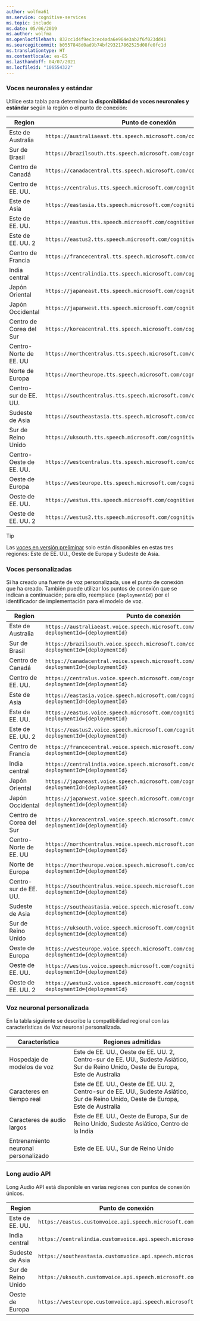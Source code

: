 ```yaml
---
author: wolfma61
ms.service: cognitive-services
ms.topic: include
ms.date: 05/06/2019
ms.author: wolfma
ms.openlocfilehash: 832cc1d4f9ec3cec4ada6e964e3ab2f6f023dd41
ms.sourcegitcommit: b0557848d0ad9b74bf293217862525d08fe0fc1d
ms.translationtype: HT
ms.contentlocale: es-ES
ms.lasthandoff: 04/07/2021
ms.locfileid: "106554322"
---
```

### <a name="neural-and-standard-voices"></a>Voces neuronales y estándar

Utilice esta tabla para determinar la **disponibilidad de voces neuronales y estándar** según la región o el punto de conexión:

| Region | Punto de conexión |
|--------|----------|
| Este de Australia | `https://australiaeast.tts.speech.microsoft.com/cognitiveservices/v1` |
| Sur de Brasil | `https://brazilsouth.tts.speech.microsoft.com/cognitiveservices/v1` |
| Centro de Canadá | `https://canadacentral.tts.speech.microsoft.com/cognitiveservices/v1` |
| Centro de EE. UU. | `https://centralus.tts.speech.microsoft.com/cognitiveservices/v1` |
| Este de Asia | `https://eastasia.tts.speech.microsoft.com/cognitiveservices/v1` |
| Este de EE. UU. | `https://eastus.tts.speech.microsoft.com/cognitiveservices/v1` |
| Este de EE. UU. 2 | `https://eastus2.tts.speech.microsoft.com/cognitiveservices/v1` |
| Centro de Francia | `https://francecentral.tts.speech.microsoft.com/cognitiveservices/v1` |
| India central | `https://centralindia.tts.speech.microsoft.com/cognitiveservices/v1` |
| Japón Oriental | `https://japaneast.tts.speech.microsoft.com/cognitiveservices/v1` |
| Japón Occidental | `https://japanwest.tts.speech.microsoft.com/cognitiveservices/v1` |
| Centro de Corea del Sur | `https://koreacentral.tts.speech.microsoft.com/cognitiveservices/v1` |
| Centro-Norte de EE. UU | `https://northcentralus.tts.speech.microsoft.com/cognitiveservices/v1` |
| Norte de Europa | `https://northeurope.tts.speech.microsoft.com/cognitiveservices/v1` |
| Centro-sur de EE. UU. | `https://southcentralus.tts.speech.microsoft.com/cognitiveservices/v1` |
| Sudeste de Asia | `https://southeastasia.tts.speech.microsoft.com/cognitiveservices/v1` |
| Sur de Reino Unido | `https://uksouth.tts.speech.microsoft.com/cognitiveservices/v1` |
| Centro-Oeste de EE. UU. | `https://westcentralus.tts.speech.microsoft.com/cognitiveservices/v1` |
| Oeste de Europa | `https://westeurope.tts.speech.microsoft.com/cognitiveservices/v1` |
| Oeste de EE. UU. | `https://westus.tts.speech.microsoft.com/cognitiveservices/v1` |
| Oeste de EE. UU. 2 | `https://westus2.tts.speech.microsoft.com/cognitiveservices/v1` |

> [!TIP]
> Las [voces en versión preliminar](../articles/cognitive-services/Speech-Service/language-support.md#neural-voices-in-preview) solo están disponibles en estas tres regiones: Este de EE. UU., Oeste de Europa y Sudeste de Asia.

### <a name="custom-voices"></a>Voces personalizadas

Si ha creado una fuente de voz personalizada, use el punto de conexión que ha creado. También puede utilizar los puntos de conexión que se indican a continuación; para ello, reemplace `{deploymentId}` por el identificador de implementación para el modelo de voz.

| Region | Punto de conexión |
|--------|----------|
| Este de Australia | `https://australiaeast.voice.speech.microsoft.com/cognitiveservices/v1?deploymentId={deploymentId}` |
| Sur de Brasil | `https://brazilsouth.voice.speech.microsoft.com/cognitiveservices/v1?deploymentId={deploymentId}` |
| Centro de Canadá | `https://canadacentral.voice.speech.microsoft.com/cognitiveservices/v1?deploymentId={deploymentId}` |
| Centro de EE. UU. | `https://centralus.voice.speech.microsoft.com/cognitiveservices/v1?deploymentId={deploymentId}` |
| Este de Asia | `https://eastasia.voice.speech.microsoft.com/cognitiveservices/v1?deploymentId={deploymentId}` |
| Este de EE. UU. | `https://eastus.voice.speech.microsoft.com/cognitiveservices/v1?deploymentId={deploymentId}` |
| Este de EE. UU. 2 | `https://eastus2.voice.speech.microsoft.com/cognitiveservices/v1?deploymentId={deploymentId}` |
| Centro de Francia | `https://francecentral.voice.speech.microsoft.com/cognitiveservices/v1?deploymentId={deploymentId}` |
| India central | `https://centralindia.voice.speech.microsoft.com/cognitiveservices/v1?deploymentId={deploymentId}` |
| Japón Oriental | `https://japaneast.voice.speech.microsoft.com/cognitiveservices/v1?deploymentId={deploymentId}` |
| Japón Occidental | `https://japanwest.voice.speech.microsoft.com/cognitiveservices/v1?deploymentId={deploymentId}` |
| Centro de Corea del Sur | `https://koreacentral.voice.speech.microsoft.com/cognitiveservices/v1?deploymentId={deploymentId}` |
| Centro-Norte de EE. UU | `https://northcentralus.voice.speech.microsoft.com/cognitiveservices/v1?deploymentId={deploymentId}` |
| Norte de Europa | `https://northeurope.voice.speech.microsoft.com/cognitiveservices/v1?deploymentId={deploymentId}` |
| Centro-sur de EE. UU. | `https://southcentralus.voice.speech.microsoft.com/cognitiveservices/v1?deploymentId={deploymentId}` |
| Sudeste de Asia | `https://southeastasia.voice.speech.microsoft.com/cognitiveservices/v1?deploymentId={deploymentId}` |
| Sur de Reino Unido | `https://uksouth.voice.speech.microsoft.com/cognitiveservices/v1?deploymentId={deploymentId}` |
| Oeste de Europa | `https://westeurope.voice.speech.microsoft.com/cognitiveservices/v1?deploymentId={deploymentId}` |
| Oeste de EE. UU. | `https://westus.voice.speech.microsoft.com/cognitiveservices/v1?deploymentId={deploymentId}` |
| Oeste de EE. UU. 2 | `https://westus2.voice.speech.microsoft.com/cognitiveservices/v1?deploymentId={deploymentId}` |

### <a name="custom-neural-voice"></a>Voz neuronal personalizada

En la tabla siguiente se describe la compatibilidad regional con las características de Voz neuronal personalizada.

| Característica | Regiones admitidas |
|---|---|
| Hospedaje de modelos de voz | Este de EE. UU., Oeste de EE. UU. 2, Centro-sur de EE. UU., Sudeste Asiático, Sur de Reino Unido, Oeste de Europa, Este de Australia |
| Caracteres en tiempo real | Este de EE. UU., Oeste de EE. UU. 2, Centro-sur de EE. UU., Sudeste Asiático, Sur de Reino Unido, Oeste de Europa, Este de Australia |
| Caracteres de audio largos | Este de EE. UU., Oeste de Europa, Sur de Reino Unido, Sudeste Asiático, Centro de la India |
| Entrenamiento neuronal personalizado | Este de EE. UU., Sur de Reino Unido |

### <a name="long-audio-api"></a>Long audio API

Long Audio API está disponible en varias regiones con puntos de conexión únicos.

| Region | Punto de conexión |
|--------|----------|
| Este de EE. UU. | `https://eastus.customvoice.api.speech.microsoft.com` |
| India central | `https://centralindia.customvoice.api.speech.microsoft.com` |
| Sudeste de Asia | `https://southeastasia.customvoice.api.speech.microsoft.com` |
| Sur de Reino Unido | `https://uksouth.customvoice.api.speech.microsoft.com` |
| Oeste de Europa | `https://westeurope.customvoice.api.speech.microsoft.com` |
